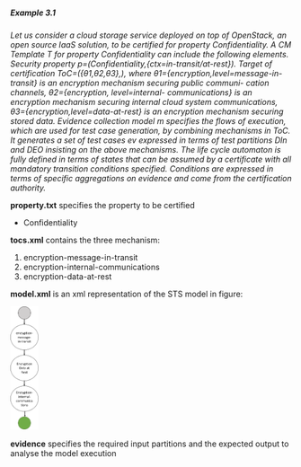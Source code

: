 ##### Example 3.1



_Let us consider a cloud storage service deployed on top of OpenStack, an open source IaaS solution, to be certified for property Confidentiality. A CM Template T for property Confidentiality can include the following elements. Security property p=(Confidentiality,{ctx=in-transit/at-rest}). Target of certification ToC=({θ1,θ2,θ3},<service>), where θ1={encryption,level=message-in-transit} is an encryption mechanism securing public communi- cation channels, θ2={encryption, level=internal- communications} is an encryption mechanism securing internal cloud system communications, θ3={encryption,level=data-at-rest} is an encryption mechanism securing stored data. Evidence collection model m specifies the flows of execution, which are used for test case generation, by combining mechanisms in ToC. It generates a set of test cases ev expressed in terms of test partitions DIn and DEO insisting on the above mechanisms. The life cycle automaton is fully defined in terms of states that can be assumed by a certificate with all mandatory transition conditions specified. Conditions are expressed in terms of specific aggregations on evidence and come from the certification authority._

**property.txt** specifies the property to be certified

* Confidentiality

**tocs.xml** contains the three mechanism:

1. encryption-message-in-transit
2. encryption-internal-communications
3. encryption-data-at-rest

**model.xml** is an xml representation of the STS model in figure:

<img src="https://raw.githubusercontent.com/SESARLab/tsc-matching/master/example/example3_1/model.png" width=50px>


**evidence** specifies the required input partitions and the expected output to analyse the model execution


